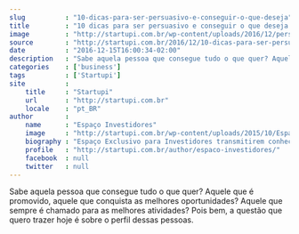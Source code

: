 ```yaml
---
slug          : "10-dicas-para-ser-persuasivo-e-conseguir-o-que-deseja"
title         : "10 dicas para ser persuasivo e conseguir o que deseja!"
image         : "http://startupi.com.br/wp-content/uploads/2016/12/persuasão-700x250.jpg"
source        : "http://startupi.com.br/2016/12/10-dicas-para-ser-persuasivo-e-conseguir-o-que-deseja/"
date          : "2016-12-15T16:00:34-02:00"
description   : "Sabe aquela pessoa que consegue tudo o que quer? Aquele que é promovido, aquele que conquista as melhores oportunidades? Aquele que sempre é chamado para as melhores atividades? Pois bem, a questão que quero trazer hoje é sobre o perfil dessas pessoas."
categories    : ['business']
tags          : ['Startupi']
site          :
    title     : "Startupi"
    url       : "http://startupi.com.br"
    locale    : "pt_BR"
author        :
    name      : "Espaço Investidores"
    image     : "http://startupi.com.br/wp-content/uploads/2015/10/Espaco-Investidores_avatar_1446035931-170x170.jpg"
    biography : "Espaço Exclusivo para Investidores transmitirem conhecimento, desafios e experiências sobre investimento anjo, fundos de investimentos, venture capital, captação de investimentos em grupo, planejamento de risco, relação com empreendedores e investidores…e muito mais!"
    profile   : "http://startupi.com.br/author/espaco-investidores/"
    facebook  : null
    twitter   : null
---
```


Sabe aquela pessoa que consegue tudo o que quer? Aquele que é promovido, aquele que conquista as melhores oportunidades? Aquele que sempre é chamado para as melhores atividades? Pois bem, a questão que quero trazer hoje é sobre o perfil dessas pessoas.
